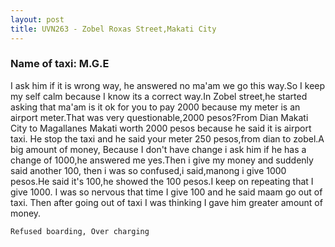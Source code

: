 ```yaml
---
layout: post
title: UVN263 - Zobel Roxas Street,Makati City
---
```


### Name of taxi: M.G.E

I ask him if it is wrong way, he answered no ma'am we go this way.So I keep my self calm because I know its a correct way.In Zobel street,he started asking  that ma'am is it ok for you to pay 2000 because my meter is an airport meter.That was very questionable,2000 pesos?From Dian Makati City to Magallanes Makati worth 2000 pesos because he said it is airport taxi. He stop the taxi and he said your meter 250 pesos,from dian to zobel.A big amount of money, Because I don't have change i ask him if he has a change of 1000,he answered me yes.Then i give my money and suddenly said another 100, then i was so confused,i said,manong i give 1000 pesos.He said it's 100,he showed the 100 pesos.I keep on repeating that I give 1000. I was so nervous that time I give 100 and he said maam go out of taxi. Then after going out of taxi I was thinking I gave him greater amount of money. 

```Refused boarding, Over charging```
